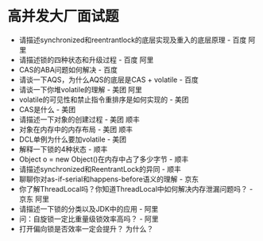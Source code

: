 # 高并发大厂面试题

- 请描述synchronized和reentrantlock的底层实现及重入的底层原理 - 百度 阿里
- 请描述锁的四种状态和升级过程 - 百度 阿里
- CAS的ABA问题如何解决 - 百度
- 请谈一下AQS，为什么AQS的底层是CAS + volatile - 百度
- 请谈一下你堆volatile的理解 - 美团 阿里
- volatile的可见性和禁止指令重排序是如何实现的 - 美团
- CAS是什么 - 美团
- 请描述一下对象的创建过程 - 美团 顺丰
- 对象在内存中的内存布局 - 美团 顺丰
- DCL单例为什么要加volatile - 美团
- 解释一下锁的4种状态 - 顺丰
- Object o = new Object()在内存中占了多少字节 - 顺丰
- 请描述synchronized和ReentrantLock的异同 - 顺丰
- 聊聊你对as-if-serial和happens-before语义的理解 - 京东
- 你了解ThreadLocal吗？你知道ThreadLocal中如何解决内存泄漏问题吗？ - 京东 阿里
- 请描述一下锁的分类以及JDK中的应用 - 阿里
- 问：自旋锁一定比重量级锁效率高吗？ - 阿里
- 打开偏向锁是否效率一定会提升？ 为什么？